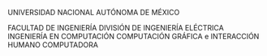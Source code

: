 UNIVERSIDAD NACIONAL AUTÓNOMA DE MÉXICO

FACULTAD DE INGENIERÍA
DIVISIÓN DE INGENIERÍA ELÉCTRICA
INGENIERÍA EN COMPUTACIÓN
COMPUTACIÓN GRÁFICA e INTERACCIÓN HUMANO COMPUTADORA
